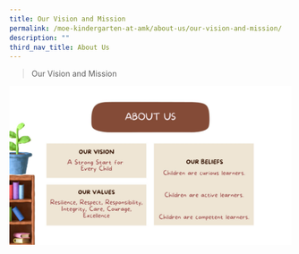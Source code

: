 ```yaml
---
title: Our Vision and Mission
permalink: /moe-kindergarten-at-amk/about-us/our-vision-and-mission/
description: ""
third_nav_title: About Us
---
```

>Our Vision and Mission

![](/images/MOE%20Kindergarten/About%20us%20-%20Vision.jpg)
